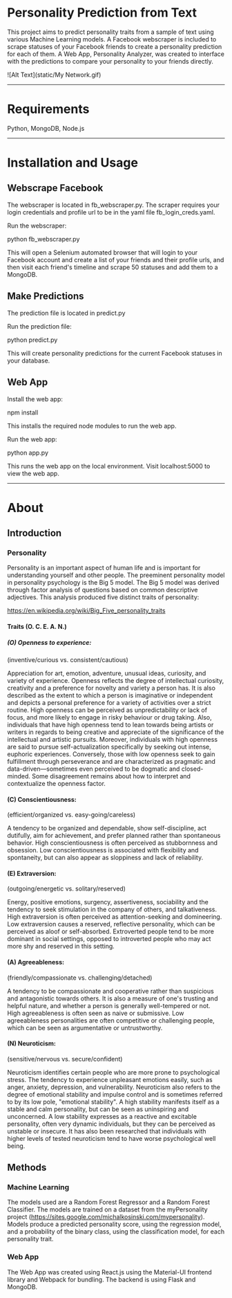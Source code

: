 # Personality Prediction from Text

This project aims to predict personality traits from a sample of text using various Machine Learning models. A Facebook webscraper is included to scrape statuses of your Facebook friends to create a personality prediction for each of them. A Web App, Personality Analyzer, was created to interface with the predictions to compare your personality to your friends directly.

![Alt Text](static/My Network.gif)

---

# Requirements 

Python, MongoDB, Node.js

---

# Installation and Usage

## Webscrape Facebook

The webscraper is located in fb_webscraper.py.
The scraper requires your login credentials and profile url to be in the yaml file fb_login_creds.yaml.

Run the webscraper: 

python fb_webscraper.py

This will open a Selenium automated browser that will login to your Facebook account and create a list of your friends and their profile urls, and then visit each friend's timeline and scrape 50 statuses and add them to a MongoDB.

## Make Predictions

The prediction file is located in predict.py

Run the prediction file:

python predict.py

This will create personality predictions for the current Facebook statuses in your database.

## Web App

Install the web app:

npm install

This installs the required node modules to run the web app.


Run the web app:

python app.py

This runs the web app on the local environment.
Visit localhost:5000 to view the web app.

---

# About
## Introduction

### Personality

Personality is an important aspect of human life and is important for understanding yourself and other people. The preeminent personality model in personality psychology is the Big 5 model. The Big 5 model was derived through factor analysis of questions based on common descriptive adjectives. This analysis produced five distinct traits of personality:

https://en.wikipedia.org/wiki/Big_Five_personality_traits

#### Traits (O. C. E. A. N.)
##### (O) Openness to experience:
(inventive/curious vs. consistent/cautious)

Appreciation for art, emotion, adventure, unusual ideas, curiosity, and variety of experience. Openness reflects the degree of intellectual curiosity, creativity and a preference for novelty and variety a person has. It is also described as the extent to which a person is imaginative or independent and depicts a personal preference for a variety of activities over a strict routine. High openness can be perceived as unpredictability or lack of focus, and more likely to engage in risky behaviour or drug taking. Also, individuals that have high openness tend to lean towards being artists or writers in regards to being creative and appreciate of the significance of the intellectual and artistic pursuits. Moreover, individuals with high openness are said to pursue self-actualization specifically by seeking out intense, euphoric experiences. Conversely, those with low openness seek to gain fulfillment through perseverance and are characterized as pragmatic and data-driven—sometimes even perceived to be dogmatic and closed-minded. Some disagreement remains about how to interpret and contextualize the openness factor.

#### (C) Conscientiousness:
(efficient/organized vs. easy-going/careless)

A tendency to be organized and dependable, show self-discipline, act dutifully, aim for achievement, and prefer planned rather than spontaneous behavior. High conscientiousness is often perceived as stubbornness and obsession. Low conscientiousness is associated with flexibility and spontaneity, but can also appear as sloppiness and lack of reliability.

#### (E) Extraversion:
(outgoing/energetic vs. solitary/reserved)

Energy, positive emotions, surgency, assertiveness, sociability and the tendency to seek stimulation in the company of others, and talkativeness. High extraversion is often perceived as attention-seeking and domineering. Low extraversion causes a reserved, reflective personality, which can be perceived as aloof or self-absorbed. Extroverted people tend to be more dominant in social settings, opposed to introverted people who may act more shy and reserved in this setting.

#### (A) Agreeableness:
(friendly/compassionate vs. challenging/detached)

A tendency to be compassionate and cooperative rather than suspicious and antagonistic towards others. It is also a measure of one's trusting and helpful nature, and whether a person is generally well-tempered or not. High agreeableness is often seen as naive or submissive. Low agreeableness personalities are often competitive or challenging people, which can be seen as argumentative or untrustworthy.

#### (N) Neuroticism:
(sensitive/nervous vs. secure/confident)

Neuroticism identifies certain people who are more prone to psychological stress. The tendency to experience unpleasant emotions easily, such as anger, anxiety, depression, and vulnerability. Neuroticism also refers to the degree of emotional stability and impulse control and is sometimes referred to by its low pole, "emotional stability". A high stability manifests itself as a stable and calm personality, but can be seen as uninspiring and unconcerned. A low stability expresses as a reactive and excitable personality, often very dynamic individuals, but they can be perceived as unstable or insecure. It has also been researched that individuals with higher levels of tested neuroticism tend to have worse psychological well being.

## Methods

### Machine Learning

The models used are a Random Forest Regressor and a Random Forest Classifier. The models are trained on a dataset from the myPersonality project (https://sites.google.com/michalkosinski.com/mypersonality). Models produce a predicted personality score, using the regression model, and a probability of the binary class, using the classification model, for each personality trait.

### Web App

The Web App was created using React.js using the Material-UI frontend library and Webpack for bundling. The backend is using Flask and MongoDB.